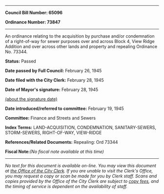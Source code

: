 

********

**Council Bill Number: 65096**
   
**Ordinance Number: 73847**
********

 An ordinance relating to the acquisition by purchase and/or condemnation of a right-of-way for sewer purposes over and across Block 4, View Ridge Addition and over across other lands and property and repealing Ordinance No. 73344.

**Status:** Passed
   
**Date passed by Full Council:** February 26, 1945
   
**Date filed with the City Clerk:** February 28, 1945
   
**Date of Mayor's signature:** February 28, 1945
   
[(about the signature date)](/~public/approvaldate.htm)
   
   
   
**Date introduced/referred to committee:** February 19, 1945
   
**Committee:** Finance and Streets and Sewers
   
   
**Index Terms:** LAND-ACQUISITION, CONDEMNATION, SANITARY-SEWERS, STORM-SEWERS, RIGHT-OF-WAY, VIEW-RIDGE

**References/Related Documents:** Repealing: Ord 73344

**Fiscal Note:**_(No fiscal note available at this time)_
********

_No text for this document is available on-line. You may view this document at [the Office of the City Clerk](http://www.seattle.gov/leg/clerk/contactUs.htm). If you are unable to visit the Clerk's Office, you may request a copy or scan be made for you by Clerk staff. Scans and copies provided by the Office of the City Clerk are subject to [copy fees](http://clerk.seattle.gov/~public/clerkfees.htm), and the timing of service is dependent on the availability of staff._

